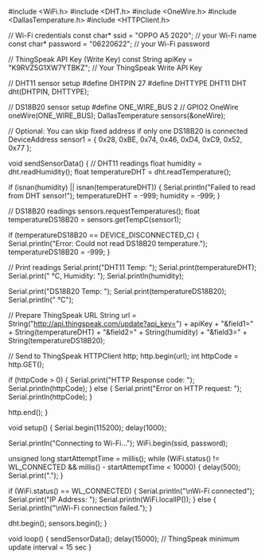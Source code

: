 #include <WiFi.h>
#include <DHT.h>
#include <OneWire.h>
#include <DallasTemperature.h>
#include <HTTPClient.h>

// Wi-Fi credentials
const char* ssid = "OPPO A5 2020";       // your Wi-Fi name
const char* password = "06220622"; // your Wi-Fi password

// ThingSpeak API Key (Write Key)
const String apiKey = "K9RVZ5G1XW7YTBKZ"; // Your ThingSpeak Write API Key

// DHT11 sensor setup
#define DHTPIN 27
#define DHTTYPE DHT11
DHT dht(DHTPIN, DHTTYPE);

// DS18B20 sensor setup
#define ONE_WIRE_BUS 2  // GPIO2
OneWire oneWire(ONE_WIRE_BUS);
DallasTemperature sensors(&oneWire);

// Optional: You can skip fixed address if only one DS18B20 is connected
DeviceAddress sensor1 = { 0x28, 0xBE, 0x74, 0x46, 0xD4, 0xC9, 0x52, 0x77 };

void sendSensorData() {
  // DHT11 readings
  float humidity = dht.readHumidity();
  float temperatureDHT = dht.readTemperature();

  if (isnan(humidity) || isnan(temperatureDHT)) {
    Serial.println("Failed to read from DHT sensor!");
    temperatureDHT = -999;
    humidity = -999;
  }

  // DS18B20 readings
  sensors.requestTemperatures();
  float temperatureDS18B20 = sensors.getTempC(sensor1);

  if (temperatureDS18B20 == DEVICE_DISCONNECTED_C) {
    Serial.println("Error: Could not read DS18B20 temperature.");
    temperatureDS18B20 = -999;
  }

  // Print readings
  Serial.print("DHT11 Temp: ");
  Serial.print(temperatureDHT);
  Serial.print(" °C, Humidity: ");
  Serial.println(humidity);

  Serial.print("DS18B20 Temp: ");
  Serial.print(temperatureDS18B20);
  Serial.println(" °C");

  // Prepare ThingSpeak URL
  String url = String("http://api.thingspeak.com/update?api_key=") + apiKey +
               "&field1=" + String(temperatureDHT) +
               "&field2=" + String(humidity) +
               "&field3=" + String(temperatureDS18B20);

  // Send to ThingSpeak
  HTTPClient http;
  http.begin(url);
  int httpCode = http.GET();

  if (httpCode > 0) {
    Serial.print("HTTP Response code: ");
    Serial.println(httpCode);
  } else {
    Serial.print("Error on HTTP request: ");
    Serial.println(httpCode);
  }

  http.end();
}

void setup() {
  Serial.begin(115200);
  delay(1000);

  Serial.println("Connecting to Wi-Fi...");
  WiFi.begin(ssid, password);

  unsigned long startAttemptTime = millis();
  while (WiFi.status() != WL_CONNECTED && millis() - startAttemptTime < 10000) {
    delay(500);
    Serial.print(".");
  }

  if (WiFi.status() == WL_CONNECTED) {
    Serial.println("\nWi-Fi connected");
    Serial.print("IP Address: ");
    Serial.println(WiFi.localIP());
  } else {
    Serial.println("\nWi-Fi connection failed.");
  }

  dht.begin();
  sensors.begin();
}

void loop() {
  sendSensorData();
  delay(15000); // ThingSpeak minimum update interval = 15 sec
}
